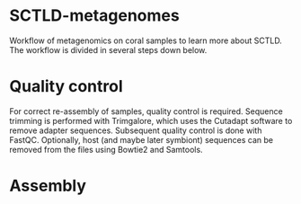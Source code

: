 # SCTLD-metagenomes
Workflow of metagenomics on coral samples to learn more about SCTLD. The workflow is divided in several steps down below. 


# Quality control
For correct re-assembly of samples, quality control is required. Sequence trimming is performed with Trimgalore, which uses the Cutadapt software to remove adapter sequences. Subsequent quality control is done with FastQC. Optionally, host (and maybe later symbiont) sequences can be removed from the files using Bowtie2 and Samtools. 


# Assembly
